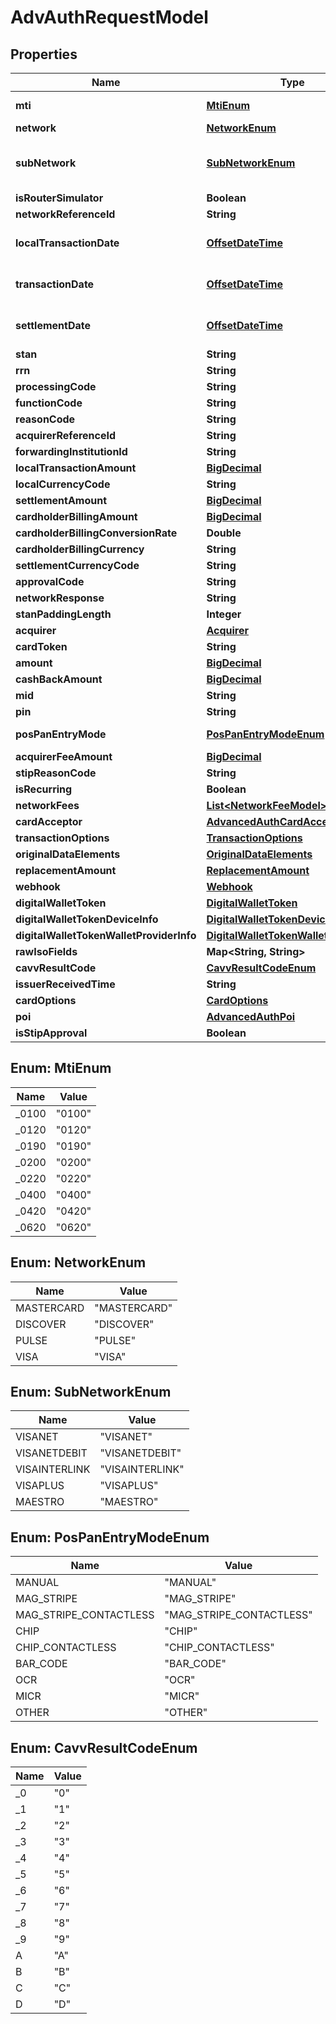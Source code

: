 
# AdvAuthRequestModel

## Properties
Name | Type | Description | Notes
------------ | ------------- | ------------- | -------------
**mti** | [**MtiEnum**](#MtiEnum) | Default is 0100 |  [optional]
**network** | [**NetworkEnum**](#NetworkEnum) |  | 
**subNetwork** | [**SubNetworkEnum**](#SubNetworkEnum) | Defaults to VISANET if network is VISA |  [optional]
**isRouterSimulator** | **Boolean** |  |  [optional]
**networkReferenceId** | **String** |  |  [optional]
**localTransactionDate** | [**OffsetDateTime**](OffsetDateTime.md) | yyyy-MM-dd, yyyy-MM-ddThh:mm:ssZ |  [optional]
**transactionDate** | [**OffsetDateTime**](OffsetDateTime.md) | yyyy-MM-dd, yyyy-MM-ddThh:mm:ssZ |  [optional]
**settlementDate** | [**OffsetDateTime**](OffsetDateTime.md) | yyyy-MM-dd, yyyy-MM-ddThh:mm:ssZ |  [optional]
**stan** | **String** |  |  [optional]
**rrn** | **String** |  |  [optional]
**processingCode** | **String** |  |  [optional]
**functionCode** | **String** |  |  [optional]
**reasonCode** | **String** |  |  [optional]
**acquirerReferenceId** | **String** |  |  [optional]
**forwardingInstitutionId** | **String** |  |  [optional]
**localTransactionAmount** | [**BigDecimal**](BigDecimal.md) |  |  [optional]
**localCurrencyCode** | **String** |  |  [optional]
**settlementAmount** | [**BigDecimal**](BigDecimal.md) |  |  [optional]
**cardholderBillingAmount** | [**BigDecimal**](BigDecimal.md) |  |  [optional]
**cardholderBillingConversionRate** | **Double** |  |  [optional]
**cardholderBillingCurrency** | **String** |  |  [optional]
**settlementCurrencyCode** | **String** |  |  [optional]
**approvalCode** | **String** |  |  [optional]
**networkResponse** | **String** |  |  [optional]
**stanPaddingLength** | **Integer** |  |  [optional]
**acquirer** | [**Acquirer**](Acquirer.md) |  |  [optional]
**cardToken** | **String** |  | 
**amount** | [**BigDecimal**](BigDecimal.md) |  |  [optional]
**cashBackAmount** | [**BigDecimal**](BigDecimal.md) |  |  [optional]
**mid** | **String** |  |  [optional]
**pin** | **String** |  |  [optional]
**posPanEntryMode** | [**PosPanEntryModeEnum**](#PosPanEntryModeEnum) | Default is MAG_STRIPE |  [optional]
**acquirerFeeAmount** | [**BigDecimal**](BigDecimal.md) |  |  [optional]
**stipReasonCode** | **String** |  |  [optional]
**isRecurring** | **Boolean** | Default is false |  [optional]
**networkFees** | [**List&lt;NetworkFeeModel&gt;**](NetworkFeeModel.md) |  |  [optional]
**cardAcceptor** | [**AdvancedAuthCardAcceptorModel**](AdvancedAuthCardAcceptorModel.md) |  |  [optional]
**transactionOptions** | [**TransactionOptions**](TransactionOptions.md) |  |  [optional]
**originalDataElements** | [**OriginalDataElements**](OriginalDataElements.md) |  |  [optional]
**replacementAmount** | [**ReplacementAmount**](ReplacementAmount.md) |  |  [optional]
**webhook** | [**Webhook**](Webhook.md) |  |  [optional]
**digitalWalletToken** | [**DigitalWalletToken**](DigitalWalletToken.md) |  |  [optional]
**digitalWalletTokenDeviceInfo** | [**DigitalWalletTokenDevice**](DigitalWalletTokenDevice.md) |  |  [optional]
**digitalWalletTokenWalletProviderInfo** | [**DigitalWalletTokenWalletProvider**](DigitalWalletTokenWalletProvider.md) |  |  [optional]
**rawIsoFields** | **Map&lt;String, String&gt;** |  |  [optional]
**cavvResultCode** | [**CavvResultCodeEnum**](#CavvResultCodeEnum) |  |  [optional]
**issuerReceivedTime** | **String** |  |  [optional]
**cardOptions** | [**CardOptions**](CardOptions.md) |  | 
**poi** | [**AdvancedAuthPoi**](AdvancedAuthPoi.md) |  |  [optional]
**isStipApproval** | **Boolean** |  |  [optional]


<a name="MtiEnum"></a>
## Enum: MtiEnum
Name | Value
---- | -----
_0100 | &quot;0100&quot;
_0120 | &quot;0120&quot;
_0190 | &quot;0190&quot;
_0200 | &quot;0200&quot;
_0220 | &quot;0220&quot;
_0400 | &quot;0400&quot;
_0420 | &quot;0420&quot;
_0620 | &quot;0620&quot;


<a name="NetworkEnum"></a>
## Enum: NetworkEnum
Name | Value
---- | -----
MASTERCARD | &quot;MASTERCARD&quot;
DISCOVER | &quot;DISCOVER&quot;
PULSE | &quot;PULSE&quot;
VISA | &quot;VISA&quot;


<a name="SubNetworkEnum"></a>
## Enum: SubNetworkEnum
Name | Value
---- | -----
VISANET | &quot;VISANET&quot;
VISANETDEBIT | &quot;VISANETDEBIT&quot;
VISAINTERLINK | &quot;VISAINTERLINK&quot;
VISAPLUS | &quot;VISAPLUS&quot;
MAESTRO | &quot;MAESTRO&quot;


<a name="PosPanEntryModeEnum"></a>
## Enum: PosPanEntryModeEnum
Name | Value
---- | -----
MANUAL | &quot;MANUAL&quot;
MAG_STRIPE | &quot;MAG_STRIPE&quot;
MAG_STRIPE_CONTACTLESS | &quot;MAG_STRIPE_CONTACTLESS&quot;
CHIP | &quot;CHIP&quot;
CHIP_CONTACTLESS | &quot;CHIP_CONTACTLESS&quot;
BAR_CODE | &quot;BAR_CODE&quot;
OCR | &quot;OCR&quot;
MICR | &quot;MICR&quot;
OTHER | &quot;OTHER&quot;


<a name="CavvResultCodeEnum"></a>
## Enum: CavvResultCodeEnum
Name | Value
---- | -----
_0 | &quot;0&quot;
_1 | &quot;1&quot;
_2 | &quot;2&quot;
_3 | &quot;3&quot;
_4 | &quot;4&quot;
_5 | &quot;5&quot;
_6 | &quot;6&quot;
_7 | &quot;7&quot;
_8 | &quot;8&quot;
_9 | &quot;9&quot;
A | &quot;A&quot;
B | &quot;B&quot;
C | &quot;C&quot;
D | &quot;D&quot;



